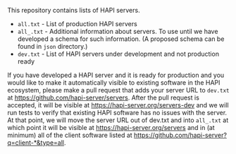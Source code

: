 This repository contains lists of HAPI servers.

* `all.txt` - List of production HAPI servers
* `all_.txt` - Additional information about servers. To use until we have developed a schema for such information. (A proposed schema can be found in `json` directory.)
* `dev.txt` - List of HAPI servers under development and not production ready

If you have developed a HAPI server and it is ready for production and you would like to make it automatically visible to existing software in the HAPI ecosystem, please make a pull request that adds your server URL to `dev.txt` at https://github.com/hapi-server/servers. After the pull request is accepted, it will be visible at https://hapi-server.org/servers-dev and we will run tests to verify that existing HAPI software has no issues with the server. At that point, we will move the server URL out of dev.txt and into `all_.txt` at which point it will be visible at https://hapi-server.org/servers and in (at minimum) all of the client software listed at https://github.com/hapi-server?q=client-*&type=all.

